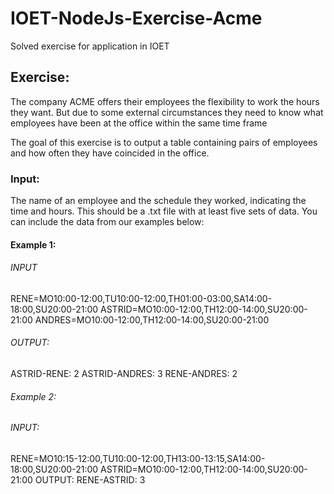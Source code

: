 # IOET-NodeJs-Exercise-Acme

Solved exercise for application in IOET

## Exercise:
The company ACME offers their employees the flexibility to work the hours they want. But due to some external circumstances they need to know what employees have been at the office within the same time frame

The goal of this exercise is to output a table containing pairs of employees and how often they have coincided in the office.

### Input:
The name of an employee and the schedule they worked, indicating the time and hours. This should be a .txt file with at least five sets of data. You can include the data from our examples below:

#### Example 1:
###### INPUT
RENE=MO10:00-12:00,TU10:00-12:00,TH01:00-03:00,SA14:00-18:00,SU20:00-21:00
ASTRID=MO10:00-12:00,TH12:00-14:00,SU20:00-21:00
ANDRES=MO10:00-12:00,TH12:00-14:00,SU20:00-21:00
###### OUTPUT:
ASTRID-RENE: 2
ASTRID-ANDRES: 3
RENE-ANDRES: 2
###### Example 2:
###### INPUT:
RENE=MO10:15-12:00,TU10:00-12:00,TH13:00-13:15,SA14:00-18:00,SU20:00-21:00
ASTRID=MO10:00-12:00,TH12:00-14:00,SU20:00-21:00
OUTPUT:
RENE-ASTRID: 3

